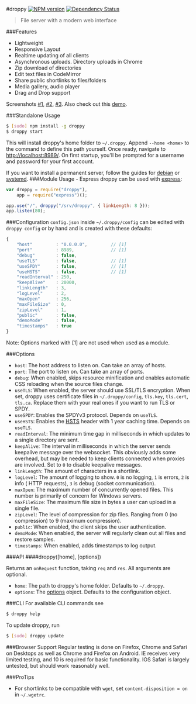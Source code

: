 #droppy [![NPM version](https://img.shields.io/npm/v/droppy.svg)](https://www.npmjs.org/package/droppy) [![Dependency Status](https://david-dm.org/silverwind/droppy.svg)](https://david-dm.org/silverwind/droppy)
> File server with a modern web interface

###Features
* Lightweight
* Responsive Layout
* Realtime updating of all clients
* Asynchronous uploads. Directory uploads in Chrome
* Zip download of directories
* Edit text files in CodeMirror
* Share public shortlinks to files/folders
* Media gallery, audio player
* Drag and Drop support

Screenshots <a target="_blank" href="http://i.imgur.com/izxnfAN.png">#1</a>, <a target="_blank" href="http://i.imgur.com/Ziv79rJ.png">#2</a>, <a target="_blank" href="http://i.imgur.com/ISlCyuw.png">#3</a>. Also check out this <a target="_blank" href="http://droppy-demo.silverwind.io/#!/#!/">demo</a>.

###Standalone Usage
```bash
$ [sudo] npm install -g droppy
$ droppy start
```
This will install droppy's home folder to `~/.droppy`. Append `--home <home>` to the command to define this path yourself. Once ready, navigate to [http://localhost:8989/](http://localhost:8989/). On first startup, you'll be prompted for a username and password for your first account.

If you want to install a permanent server, follow the guides for [debian](https://github.com/silverwind/droppy/wiki/Debian-Installation) or [systemd](https://github.com/silverwind/droppy/wiki/Systemd-Installation).
###Module Usage - Express
droppy can be used with [express](http://expressjs.com/):
```js
var droppy = require("droppy"),
    app = require("express")();

app.use("/", droppy("/srv/droppy", { linkLength: 8 }));
app.listen(80);
```
###Configuration
`config.json` inside `~/.droppy/config` can be edited with `droppy config` or by hand and is created with these defaults:
```javascript
{
    "host"         : "0.0.0.0",         // [1]
    "port"         : 8989,              // [1]
    "debug"        : false,
    "useTLS"       : false,             // [1]
    "useSPDY"      : false,             // [1]
    "useHSTS"      : false,             // [1]
    "readInterval" : 250,
    "keepAlive"    : 20000,
    "linkLength"   : 3,
    "logLevel"     : 2,
    "maxOpen"      : 256,
    "maxFileSize"  : 0,
    "zipLevel"     : 1,
    "public"       : false,
    "demoMode"     : false,
    "timestamps"   : true
}
```
Note: Options marked with [1] are not used when used as a module.

###Options
- `host`: The host address to listen on. Can take an array of hosts.
- `port`: The port to listen on. Can take an array of ports.
- `debug`: When enabled, skips resource minification and enables automatic CSS reloading when the source files change.
- `useTLS`: When enabled, the server should use SSL/TLS encryption. When set, droppy uses certificate files in `~/.droppy/config`, `tls.key`, `tls.cert`, `tls.ca`. Replace them with your real ones if you want to run TLS or SPDY.
- `useSPDY`: Enables the SPDYv3 protocol. Depends on `useTLS`.
- `useHSTS`: Enables the [HSTS](https://en.wikipedia.org/wiki/HTTP_Strict_Transport_Security) header with 1 year caching time. Depends on `useTLS`.
- `readInterval`: The minimum time gap in milliseconds in which updates to a single directory are sent.
- `keepAlive`: The interval in milliseconds in which the server sends keepalive message over the websocket. This obviously adds some overhead, but may be needed to keep clients connected when proxies are involved. Set to `0` to disable keepalive messages.
- `linkLength`: The amount of characters in a shortlink.
- `logLevel`: The amount of logging to show. `0` is no logging, `1` is errors, `2` is info ( HTTP requests), `3` is debug (socket communication).
- `maxOpen`: The maximum number of concurrently opened files. This number is primarily of concern for Windows servers.
- `maxFileSize`: The maximum file size in bytes a user can upload in a single file.
- `zipLevel`: The level of compression for zip files. Ranging from 0 (no compression) to 9 (maximum compression).
- `public`: When enabled, the client skips the user authentication.
- `demoMode`: When enabled, the server will regularly clean out all files and restore samples.
- `timestamps`: When enabled, adds timestamps to log output.

###API
####droppy([home], [options])

Returns an `onRequest` function, taking `req` and `res`. All arguments are optional.

- `home`: The path to droppy's home folder. Defaults to `~/.droppy`.
- `options`: The [options](#options) object. Defaults to the configuration object.

###CLI
For available CLI commands see
```bash
$ droppy help
```
To update droppy, run
```bash
$ [sudo] droppy update
```

###Browser Support
Regular testing is done on Firefox, Chrome and Safari on Desktops as well as Chrome and Firefox on Android. IE receives very limited testing, and 10 is required for basic functionality. IOS Safari is largely untested, but should work reasonably well.

###ProTips
- For shortlinks to be compatible with `wget`, set `content-disposition = on` in `~/.wgetrc`.
